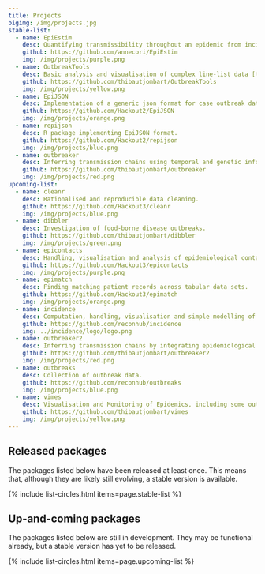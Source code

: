 ```yaml
---
title: Projects
bigimg: /img/projects.jpg
stable-list:
  - name: EpiEstim
    desc: Quantifying transmissibility throughout an epidemic from incidence time series.
    github: https://github.com/annecori/EpiEstim
    img: /img/projects/purple.png
  - name: OutbreakTools
    desc: Basic analysis and visualisation of complex line-list data [to be replaced by *incidence* and *epicontacts*].
    github: https://github.com/thibautjombart/OutbreakTools
    img: /img/projects/yellow.png
  - name: EpiJSON
    desc: Implementation of a generic json format for case outbreak data.
    github: https://github.com/Hackout2/EpiJSON
    img: /img/projects/orange.png
  - name: repijson
    desc: R package implementing EpiJSON format.
    github: https://github.com/Hackout2/repijson
    img: /img/projects/blue.png
  - name: outbreaker
    desc: Inferring transmission chains using temporal and genetic information.
    github: https://github.com/thibautjombart/outbreaker
    img: /img/projects/red.png
upcoming-list:
  - name: cleanr
    desc: Rationalised and reproducible data cleaning.
    github: https://github.com/Hackout3/cleanr
    img: /img/projects/blue.png
  - name: dibbler
    desc: Investigation of food-borne disease outbreaks.
    github: https://github.com/thibautjombart/dibbler
    img: /img/projects/green.png
  - name: epicontacts
    desc: Handling, visualisation and analysis of epidemiological contacts.
    github: https://github.com/Hackout3/epicontacts
    img: /img/projects/purple.png
  - name: epimatch
    desc: Finding matching patient records across tabular data sets.
    github: https://github.com/Hackout3/epimatch
    img: /img/projects/orange.png
  - name: incidence
    desc: Computation, handling, visualisation and simple modelling of incidence.
    github: https://github.com/reconhub/incidence
    img: ../incidence/logo/logo.png
  - name: outbreaker2
    desc: Inferring transmission chains by integrating epidemiological and genetic data.
    github: https://github.com/thibautjombart/outbreaker2
    img: /img/projects/red.png
  - name: outbreaks
    desc: Collection of outbreak data.
    github: https://github.com/reconhub/outbreaks
    img: /img/projects/blue.png
  - name: vimes
    desc: Visualisation and Monitoring of Epidemics, including some outbreak detection algorithms.
    github: https://github.com/thibautjombart/vimes
    img: /img/projects/yellow.png
---
```




## Released packages
The packages listed below have been released at least once. This means that, although they are likely still evolving, a stable version is available.

{% include list-circles.html items=page.stable-list %}


## Up-and-coming packages
The packages listed below are still in development. They may be functional already, but a stable version has yet to be released.

{% include list-circles.html items=page.upcoming-list %}
